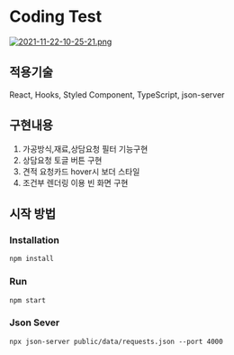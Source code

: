 # Coding Test

[![2021-11-22-10-25-21.png](https://i.postimg.cc/90BnvpzC/2021-11-22-10-25-21.png)](https://postimg.cc/2LVGWn4K)
## 적용기술
 React, Hooks, Styled Component, TypeScript, json-server

## 구현내용 
1. 가공방식,재료,상담요청 필터 기능구현
2. 상담요청 토글 버튼 구현
3. 견적 요청카드 hover시 보더 스타일
4. 조건부 렌더링 이용 빈 화면 구현

## 시작 방법

### Installation
```
npm install
```

### Run
```
npm start
```

### Json Sever
```
npx json-server public/data/requests.json --port 4000
```

